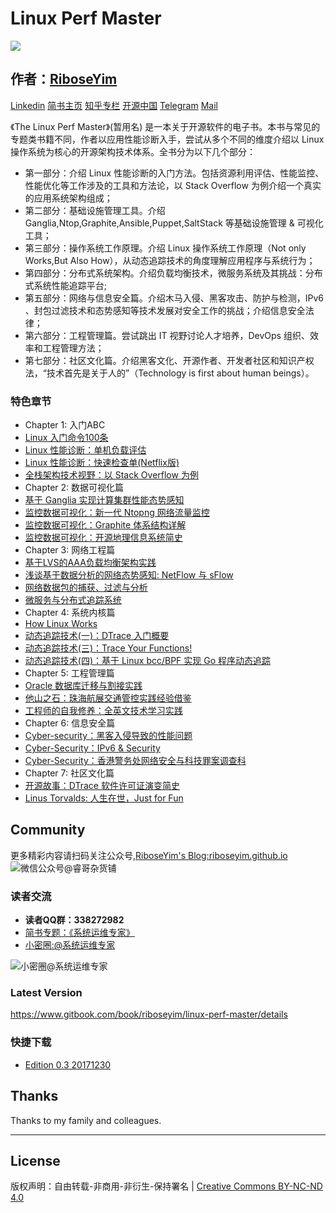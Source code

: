 # Linux Perf Master

![](http://p11slcnom.bkt.clouddn.com/banner-LPM-201803.png)

## 作者：[RiboseYim](https://riboseyim.github.io/2016/05/31/AboutMe/)

[Linkedin](https://www.linkedin.com/in/riboseyim/)
[简书主页](http://www.jianshu.com/u/8cc1dba4bc96)
[知乎专栏](https://www.zhihu.com/people/riboseyim)
[开源中国](https://my.oschina.net/zijingshanke/blog)
[Telegram](https://t.me/riboseyim)
[Mail](mailto:riboseyim@gmail.com)

《The Linux Perf Master》(暂用名) 是一本关于开源软件的电子书。本书与常见的专题类书籍不同，作者以应用性能诊断入手，尝试从多个不同的维度介绍以 Linux 操作系统为核心的开源架构技术体系。全书分为以下几个部分：
- 第一部分：介绍 Linux 性能诊断的入门方法。包括资源利用评估、性能监控、性能优化等工作涉及的工具和方法论，以 Stack Overflow 为例介绍一个真实的应用系统架构组成；
- 第二部分：基础设施管理工具。介绍 Ganglia,Ntop,Graphite,Ansible,Puppet,SaltStack 等基础设施管理 & 可视化工具；
- 第三部分：操作系统工作原理。介绍 Linux 操作系统工作原理（Not only Works,But Also How），从动态追踪技术的角度理解应用程序与系统行为；
- 第四部分：分布式系统架构。介绍负载均衡技术，微服务系统及其挑战：分布式系统性能追踪平台;
- 第五部分：网络与信息安全篇。介绍木马入侵、黑客攻击、防护与检测，IPv6 、封包过滤技术和态势感知等技术发展对安全工作的挑战；介绍信息安全法律；
- 第六部分：工程管理篇。尝试跳出 IT 视野讨论人才培养，DevOps 组织、效率和工程管理方法；
- 第七部分：社区文化篇。介绍黑客文化、开源作者、开发者社区和知识产权法，“技术首先是关于人的”（Technology is first about human beings）。

### 特色章节
* Chapter 1: 入门ABC
* [Linux 入门命令100条](chapter/abc/Linux-Commands.md)
* [Linux 性能诊断：单机负载评估](chapter/abc/Linux-Perf-Load.md)
* [Linux 性能诊断：快速检查单(Netflix版)](chapter/abc/Linux-Perf-Netflix.md)
* [全栈架构技术视野：以 Stack Overflow 为例](chapter/abc/OpenSource-StackOverflow.md)
* Chapter 2: 数据可视化篇
* [基于 Ganglia 实现计算集群性能态势感知](chapter/tools/OpenSource-Ganglia.md)
* [监控数据可视化：新一代 Ntopng 网络流量监控](chapter/tools/Network-Ntopng.md)
* [监控数据可视化：Graphite 体系结构详解](chapter/tools/Visualization-Graphite.md)
* [监控数据可视化：开源地理信息系统简史](chapter/tools/Visualization-GIS.md)
* Chapter 3: 网络工程篇
* [基于LVS的AAA负载均衡架构实践](chapter/thinking/AAA.md)
* [浅谈基于数据分析的网络态势感知: NetFlow 与 sFlow](chapter/network/Network-sFlow.md)
* [网络数据包的捕获、过滤与分析](chapter/network/Network-Pcap.md)
* [微服务与分布式追踪系统](chapter/network/DevOps-OpenCensus.md)
* Chapter 4: 系统内核篇
* [How Linux Works](chapter/kernel/Linux-Works.md)
* [动态追踪技术(一)：DTrace 入门概要](chapter/dtrace/DTrace.md)
* [动态追踪技术(三)：Trace Your Functions!](chapter/dtrace/DTrace_FTrace.md)
* [动态追踪技术(四)：基于 Linux bcc/BPF 实现 Go 程序动态追踪](chapter/dtrace/DTrace_bcc.md)
* Chapter 5: 工程管理篇
* [Oracle 数据库迁移与割接实践](chapter/thinking/Technology-Oracle.md)
* [他山之石：珠海航展交通管控实践经验借鉴](chapter/thinking/Network-Traffic.md)
* [工程师的自我修养：全英文技术学习实践](chapter/thinking/Technology-English.md)
* Chapter 6: 信息安全篇
* [Cyber-security：黑客入侵导致的性能问题](chapter/security/CyberSecurity-SSH.md)
* [Cyber-Security：IPv6 & Security](chapter/security/Protocol-IPv6.md)
* [Cyber-Security：香港警务处网络安全与科技罪案调查科](chapter/security/CyberSecurity-CSTCB.md)
* Chapter 7: 社区文化篇
* [开源故事：DTrace 软件许可证演变简史](chapter/culture/DTrace_Linux.md)
* [Linus Torvalds: 人生在世，Just for Fun](chapter/culture/Linus_JustForFun.md)

## Community
更多精彩内容请扫码关注公众号,[RiboseYim's Blog:riboseyim.github.io](https://riboseyim.github.io?product=ebook&id=linuxperfmaster)
![微信公众号@睿哥杂货铺](http://o8m8ngokc.bkt.clouddn.com/ID_RiboseYim_201706.png)

### 读者交流
- **读者QQ群：338272982**
- [简书专题：《系统运维专家》](http://www.jianshu.com/c/9a817d8a67ea)
- [小密圈:@系统运维专家](http://t.xiaomiquan.com/U7qn6Qv)

![小密圈@系统运维专家](http://o8m8ngokc.bkt.clouddn.com/riboseyim_id_quanzi_ops_small.png)

### Latest Version
https://www.gitbook.com/book/riboseyim/linux-perf-master/details

### 快捷下载

- [Edition 0.3 20171230](https://pan.baidu.com/s/1bppqKdL)

## Thanks
Thanks to my family and colleagues.

<hr>

## License

版权声明：自由转载-非商用-非衍生-保持署名 | [Creative Commons BY-NC-ND 4.0](https://creativecommons.org/licenses/by-nc-nd/4.0/legalcode)
